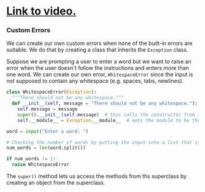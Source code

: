 # [Link to video.](https://www.youtube.com/watch?v=DIrg-oi80bM&list=PLVD25niNi0Bkrelmc-dxdpMzITt5YTBsc&index=18)

### Custom Errors

We can create our own custom errors when none of the built-in errors are suitable. We do that by creating a class that inherits the `Exception` class.

Suppose we are prompting a user to enter a word but we want to raise an error when the user doesn't follow the instructions and enters more than one word. We can create our own error, `WhitespaceError` since the input is not supposed to contain any whitespace (e.g. spaces, tabs, newlines).

```python
class WhitespaceError(Exception):
  """There should not be any whitespace."""
  def __init__(self, message = "There should not be any whitespace."):
    self.message = message
    super().__init__(self.message)  # this calls the constructor from the superclass, Exception
    self.__module__ = Exception.__module__  # sets the module to be the same as the superclass, Exception

word = input("Enter a word: ")

# Checking the number of words by putting the input into a list that is split on whitespace
num_words = len(word.split())

if num_words != 1:
  raise WhitespaceError
```

The `super()` method lets us access the methods from ths superclass by creating an object from the superclass. 
